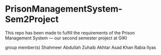# PrisonManagementSystem-Sem2Project
This repo has been made to fulfill the requirements of the Prison Management System — our second semester project at GIKI 

group member(s) 
Shahmeer Abdullah
Zuhaib Akhtar
Asad Khan
Rabia Ilyas

